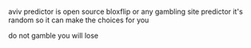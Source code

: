 aviv predictor is open source bloxflip or any gambling site predictor
it's random so it can make the choices for you

do not gamble you will lose
